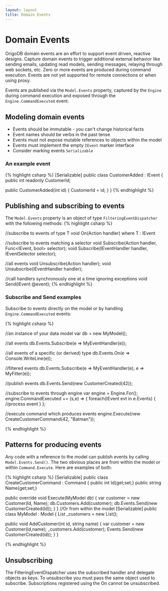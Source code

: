 ```yaml
---
layout: layout
title: Domain Events
---
```

# Domain Events

OrigoDB domain events are an effort to support event driven, reactive designs. Capture domain events to trigger additional external behavior like sending emails, updating read models, sending messages, relaying through web sockets, etc. Zero or more events are produced during command execution. Events are not yet supported for remote connections or when using proxy.

Events are published via the `Model.Events` property, captured by the `Engine` during command execution and exposed through the `Engine.CommandExecuted` event. 


## Modeling domain events

* Events should be immutable - you can't change historical facts
* Event names should be verbs in the past tense
* Events must not expose mutable references to objects within the model
* Events must implement the empty `IEvent` marker interface
* Consider marking events `Serializable`

### An example event

{% highlight csharp %}
[Serializable]
public class CustomerAdded : IEvent
{
   public int readonly CustomerId;
  
   public CustomerAdded(int id)
   {
      CustomerId = id;
   }
}
{% endhighlight %}

## Publishing and subscribing to events
The `Model.Events` property is an object of type `FilteringEventDispatcher` with the following methods:
{% highlight csharp %}

//subscribe to events of type T
void On<T>(Action<T> handler) where T : IEvent
  
//subscribe to events matching a selector
void Subscribe(Action<IEvent> handler, Func<IEvent, bool> selector);
void Subscribe(IEventHandler handler, IEventSelector selector);
  
//all events
void Unsubscribe(Action<IEvent> handler);
void Unsubscribe(IEventHandler handler);
  
  
//call handlers synchronously one at a time ignoring exceptions
void Send(IEvent @event);
{% endhighlight %}

### Subscribe and Send examples
Subscribe to events directly on the model or by handling `Engine.CommandExecuted` events:

{% highlight csharp %}

//an instance of your data model
var db = new MyModel();

//all events
db.Events.Subscribe(e => MyEventHandler(e));

//all events of a specific (or derived) type
db.Events.On<CustomerCreated>(e => Console.WriteLine(e));

//filtered events
db.Events.Subscribe(e => MyEventHandler(e), e => MyFilter(e));

//publish events
db.Events.Send(new CustomerCreated(42));

//subscribe to events through engine
var engine = Engine.For<MyModel>();
engine.CommandExecuted += (s,e) => {
   foreach(IEvent evt in e.Events)
   {
      //process event
   }
};

//execute command which produces events
engine.Execute(new CreateCustomerCommand(42, "Batman"));


{% endhighlight %}

## Patterns for producing events
Any code with a reference to the model can publish events by calling `Model.Events.Send()`. The two obvious places are from within the model or within `Command.Execute`. Here are examples of both:

{% highlight csharp %}
[Serializable]
public class CreateCustomerCommand : Command<MyModel>
{
   public int Id{get;set;}
   public string Name{get;set;}
   
   public override void Execute(MyModel db)
   {
      var customer = new Customer(Id, Name);
      db.Customers.Add(customer);
      db.Events.Send(new CustomerCreated(Id));
   }
}
//Or from within the model
[Serializable]
public class MyModel : Model
{
   List<Customer> _customers = new List<Customer>();
   
   public void AddCustomer(int id, string name)
   {   var customer = new Customer(id,name);
      _customers.Add(customer);
      Events.Send(new CustomerCreated(id));
   }
}

{% endhighlight %}

## Unsubscribing
The FilteringEventDispatcher uses the subscribed handler and delegate objects as keys. To unsubscribe you must pass the same object used to subscribe. Subscriptions registered using the On<T> cannot be unsubscribed.
